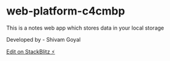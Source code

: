 # web-platform-c4cmbp
This is a notes web app which stores data in your local storage 

Developed by - Shivam Goyal

[Edit on StackBlitz ⚡️](https://stackblitz.com/edit/web-platform-c4cmbp)